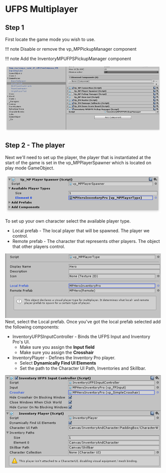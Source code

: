 # UFPS Multiplayer

## Step 1

First locate the game mode you wish to use.

!!! note
	Disable or remove the vp_MPPickupManager component

!!! note
	Add the InventoryMPUFPSPickupManager component

![](Assets/MultiplayerStep1.png)

## Step 2 - The player

Next we'll need to set up the player, the player that is instantiated at the start of the game is set in the vp_MPPlayerSpawner which is located on play mode GameObject.

![](Assets/MultiplayerStep2.png)

To set up your own character select the available player type.

-   Local prefab - The local player that will be spawned. The player we control.
-   Remote prefab - The character that represents other players. The object that other players control.

![](Assets/MultiplayerStep2_2.png)
Next, select the Local prefab. Once you've got the local prefab selected add the following components:

-   InventoryUFPSInputController - Binds the UFPS Input and Inventory Pro's UI.
    -   Make sure you assign the  **Input field**
    -   Make sure you assign the  **Crosshair**
-   InventoryPlayer - Defines the Inventory Pro player.
    -   Select  **Dynamically Find UI Elements**
    -   Set the path to the Character UI Path, Inventories and Skillbar.

![](Assets/MultiplayerStep2_3.png)